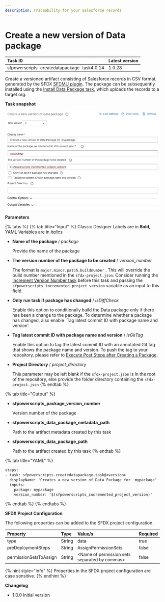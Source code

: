 ```yaml
---
description: Traceability for your Salesforce records
---
```


# Create a new version of Data package

| Task ID | Latest version |
| :--- | :--- |
| sfpowerscripts-createdatapackage-task4.0.14 | 1.0.28 |

Create a versioned artifact consisting of Salesforce records in CSV format, generated by the SFDX [SFDMU plugin](https://github.com/forcedotcom/SFDX-Data-Move-Utility). The package can be subsequently installed using the [Install Data Package task](../deployment-tasks/install-a-data-package-to-an-org.md), which uploads the records to a target org.

**Task snapshot**

![](../../../.gitbook/assets/createdatapackagetask.png)

**Parameters**

{% tabs %}
{% tab title="Input" %}
Classic Designer Labels are in **Bold,** YAML Variables are in _italics_

* **Name of the package** / _package_

  Provide the name of the package

* **The version number of the package to be created** / _version\_number_

  The format is `major.minor.patch.buildnumber` . This will override the build number mentioned in the `sfdx-project.json`. Consider running the [Increment Version Number task](../utility-tasks/increment-version-number-of-a-package.md) before this task and passing the `sfpowerscripts_incremented_project_version` variable as an input to this field.

* **Only run task if package has changed** / _isDiffCheck_

  Enable this option to conditionally build the Data package only if there has been a change to the package. To determine whether a package has changed, also enable 'Tag latest commit ID with package name and version'.

* **Tag latest commit ID with package name and version** / _isGitTag_

  Enable this option to tag the latest commit ID with an annotated Git tag that shows the package name and version. To push the tag to your repository, please refer to [Execute Post Steps after Creating a Package](execute-post-steps-after-creating-a-package.md).

* **Project Directory** / _project\_directory_

  This parameter may be left blank if the `sfdx-project.json` is in the root of the repository, else provide the folder directory containing the `sfdx-project.json`
{% endtab %}

{% tab title="Output" %}
* **sfpowerscripts\_package\_version\_number**

  Version number of the package

* **sfpowerscripts\_data\_package\_metadata\_path**

  Path to the artifact metadata created by this task

* **sfpowerscripts\_data\_package\_path**

  Path to the artifact created by this task
{% endtab %}

{% tab title="YAML" %}
```text
steps:
- task: sfpowerscripts-createdatapackage-task@<version>
  displayName: 'Creates a new version of Data Package for  mypackage'
  inputs:
    package: mypackage
    version_number: '$(sfpowerscripts_incremented_project_version)'
```
{% endtab %}
{% endtabs %}

**SFDX Project Configuration**

The following properties can be added to the SFDX project configuration.

| Property | Type | Value/s | Required |
| :--- | :--- | :--- | :--- |
| type | String | data | true |
| preDeploymentSteps | String | AssignPermissionSets | false |
| permissionSetsToAssign | String | &lt;Name of permission sets separated by commas&gt; | false |

{% hint style="info" %}
Properties in the SFDX project configuration are case sensitive.
{% endhint %}

**Changelog**

* 1.0.0 Initial version

